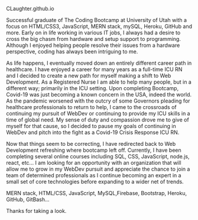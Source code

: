 CLaughter.github.io

Successful graduate of The Coding Bootcamp at University of Utah with a focus on
HTML/CSS3, JavaScript, MERN stack, mySQL, Heroku, GitHub and more.
Early on in life working in various IT jobs, I always had a desire to cross the big chasm
from hardware and setup support to programming.
Although I enjoyed helping people resolve their issues from a hardware perspective,
coding has always been intriguing to me.

As life happens, I eventually moved down an entirely different career path in healthcare.
I have enjoyed a career for many years as a full-time ICU RN and I decided to create a
new path for myself making a shift to Web Development. As a Registered Nurse I am
able to help many people, but in a different way; primarily in the ICU setting.
Upon completing Bootcamp, Covid-19 was just becoming a known concern in the USA,
indeed the world. As the pandemic worsened with the outcry of some Governors pleading
for healthcare professionals to return to help, I came to the crossroads of continuing my
pursuit of WebDev or continuing to provide my ICU skills in a time of global need.
My sense of duty and compassion drove me to give of myself for that cause, so I decided
to pause my goals of continuing in WebDev and pitch into the fight as a Covid-19 Crisis
Response ICU RN.

Now that things seem to be correcting, I have redirected back to Web Development
refreshing where bootcamp left off. Currently, I have been completing several online
courses including SQL, CSS, JavaScript, node.js, react, etc...
I am looking for an opportunity with an organization that will allow me to grow in my
WebDev pursuit and appreciate the chance to join a team of determined professionals
as I continue becoming an expert in a small set of core technologies before expanding
to a wider net of trends.

MERN stack, HTML/CSS, JavaScript, MySQL,Firebase, Bootstrap, Heroku, GitHub, GitBash...

Thanks for taking a look.

